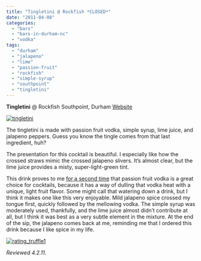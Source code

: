 ```yaml
---
title: "Tingletini @ Rockfish *CLOSED*"
date: "2011-04-08"
categories: 
  - "bars"
  - "bars-in-durham-nc"
  - "vodka"
tags: 
  - "durham"
  - "jalapeno"
  - "lime"
  - "passion-fruit"
  - "rockfish"
  - "simple-syrup"
  - "southpoint"
  - "tingletini"
---
```


**Tingletini** @ Rockfish Southpoint, Durham [Website](http://www.rockfish.com/ncarolina.htm#southpoint)

[![](http://s3.amazonaws.com/thegourmez-wpmedia/2011/04/tingletini.jpg "tingletini")](http://s3.amazonaws.com/thegourmez-wpmedia/2011/04/tingletini.jpg)

The tingletini is made with passion fruit vodka, simple syrup, lime juice, and jalapeno peppers. Guess you know the tingle comes from that last ingredient, huh?

The presentation for this cocktail is beautiful. I especially like how the crossed straws mimic the crossed jalapeno slivers. It’s almost clear, but the lime juice provides a misty, super-light-green tint.

This drink proves to me [for a second time](../../../../../?p=472) that passion fruit vodka is a great choice for cocktails, because it has a way of dulling that vodka heat with a unique, light fruit flavor. Some might call that watering down a drink, but I think it makes one like this very enjoyable. Mild jalapeno spice crossed my tongue first, quickly followed by the mellowing vodka. The simple syrup was moderately used, thankfully, and the lime juice almost didn’t contribute at all, but I think it was best as a very subtle element in the mixture. At the end of the sip, the jalapeno comes back at me, reminding me that I ordered this drink because I like spice in my life.

[![](http://s3.amazonaws.com/thegourmez-wpmedia/2009/02/rating_truffle1.gif "rating_truffle1")](http://s3.amazonaws.com/thegourmez-wpmedia/2009/02/rating_truffle1.gif)

_Reviewed 4.2.11._
